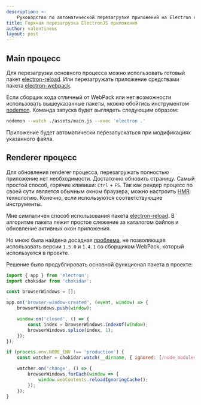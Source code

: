 ```yaml
---
description: >-
    Руководство по автоматической перезагрузке приложений на Electron с помощью пакетов electron-reload и electron-webpack. Обход проблем с совместимостью и использование HMR для renderer процесса.
title: Горячая перезагрузка ElectronJS приложения
author: valentineus
layout: post
---
```


## Main процесс

Для перезагрузки основного процесса можно использовать готовый пакет [electron-reload]. Или перезагружать приложение средствами пакета [electron-webpack].

Если сборщик кода отличный от WebPack или нет возможности использовать вышеуказанные пакеты, можно обойтись инструментом [nodemon]. Команда запуска будет
выглядеть следующим образом:

```bash
nodemon --watch ./assets/main.js --exec 'electron .'
```

Приложение будет автоматически перезапускаться при модификациях указанного файла.

## Renderer процесс

Для обновления renderer процесса, перезагружать полностью приложение нет необходимости. Достаточно обновить страницу. Самый простой способ, горячие
клавиши: `Ctrl` + `F5`. Так как рендер процесс по своей сути является обычным окном браузера, можно настроить [HMR] технологию. Конечно, если используются
соответствующие инструменты.

Мне симпатичен способ использования пакета [electron-reload]. В алгоритме пакета лежит простое слежение за каталогом файлов и обновление активных окон
приложения.

Но мною была найдена досадная [проблема], не позволяющая использовать версии `1.5.0` и `1.4.1` со сборщиком WebPack, который используется в проекте.

Решение было продублировать основной функционал пакета в проекте:

```javascript
import { app } from 'electron';
import chokidar from 'chokidar';

const browserWindows = [];

app.on('browser-window-created', (event, window) => {
    browserWindows.push(window);

    window.on('closed', () => {
        const index = browserWindows.indexOf(window);
        browserWindows.splice(index, 1);
    });
});

if (process.env.NODE_ENV !== 'production') {
    const watcher = chokidar.watch(__dirname, { ignored: [/node_modules|[/\\]\./] });

    watcher.on('change', () => {
        browserWindows.forEach(window => {
            window.webContents.reloadIgnoringCache();
        });
    });
}
```

[HMR]: https://webpack.js.org/concepts/hot-module-replacement/

[electron-reload]: https://www.npmjs.com/package/electron-reload

[electron-webpack]: https://www.npmjs.com/package/electron-webpack

[nodemon]: https://www.npmjs.com/package/nodemon

[проблема]: https://github.com/yan-foto/electron-reload/issues/66
